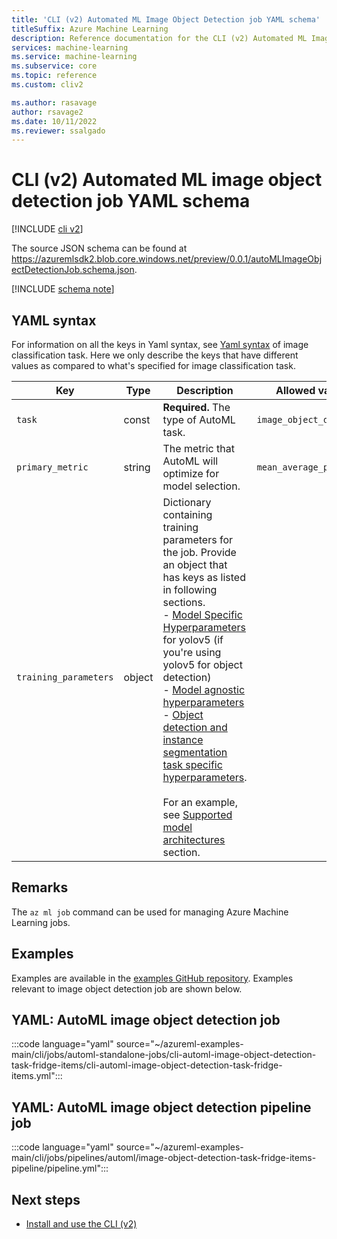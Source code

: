 ```yaml
---
title: 'CLI (v2) Automated ML Image Object Detection job YAML schema'
titleSuffix: Azure Machine Learning
description: Reference documentation for the CLI (v2) Automated ML Image Object Detection job YAML schema.
services: machine-learning
ms.service: machine-learning
ms.subservice: core
ms.topic: reference
ms.custom: cliv2

ms.author: rasavage
author: rsavage2
ms.date: 10/11/2022
ms.reviewer: ssalgado
---
```


# CLI (v2) Automated ML image object detection job YAML schema

[!INCLUDE [cli v2](includes/machine-learning-cli-v2.md)]

The source JSON schema can be found at https://azuremlsdk2.blob.core.windows.net/preview/0.0.1/autoMLImageObjectDetectionJob.schema.json.



[!INCLUDE [schema note](includes/machine-learning-preview-old-json-schema-note.md)]

## YAML syntax

For information on all the keys in Yaml syntax, see [Yaml syntax](./reference-automl-images-cli-classification.md#yaml-syntax) of image classification task. Here we only describe the keys that have different values as compared to what's specified for image classification task.

| Key | Type | Description | Allowed values | Default value |
| --- | ---- | ----------- | -------------- | ------------- |
| `task` | const | **Required.** The type of AutoML task. | `image_object_detection` | `image_object_detection` |
| `primary_metric` | string |  The metric that AutoML will optimize for model selection. |`mean_average_precision` | `mean_average_precision` |
| `training_parameters` | object | Dictionary containing training parameters for the job. Provide an object that has keys as listed in following sections. <br> - [Model Specific Hyperparameters](./reference-automl-images-hyperparameters.md#model-specific-hyperparameters) for yolov5 (if you're using yolov5 for object detection) <br> - [Model agnostic hyperparameters](./reference-automl-images-hyperparameters.md#model-agnostic-hyperparameters) <br> - [Object detection and instance segmentation task specific hyperparameters](./reference-automl-images-hyperparameters.md#object-detection-and-instance-segmentation-task-specific-hyperparameters). <br> <br> For an example, see [Supported model architectures](./how-to-auto-train-image-models.md?tabs=cli#supported-model-architectures) section.| | |

## Remarks

The `az ml job` command can be used for managing Azure Machine Learning jobs.

## Examples

Examples are available in the [examples GitHub repository](https://github.com/Azure/azureml-examples/tree/main/cli/jobs). Examples relevant to image object detection job are shown below.

## YAML: AutoML image object detection job

:::code language="yaml" source="~/azureml-examples-main/cli/jobs/automl-standalone-jobs/cli-automl-image-object-detection-task-fridge-items/cli-automl-image-object-detection-task-fridge-items.yml":::

## YAML: AutoML image object detection pipeline job

:::code language="yaml" source="~/azureml-examples-main/cli/jobs/pipelines/automl/image-object-detection-task-fridge-items-pipeline/pipeline.yml":::

## Next steps

- [Install and use the CLI (v2)](how-to-configure-cli.md)
